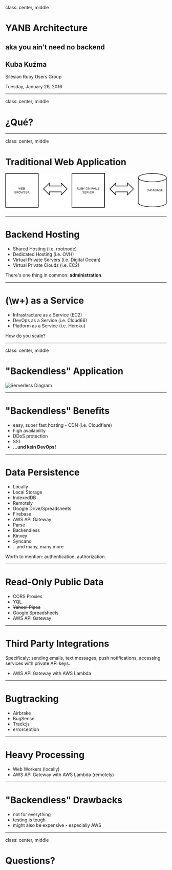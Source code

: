 class: center, middle

# YANB Architecture
## aka you ain't need no backend
## Kuba Kuźma

Silesian Ruby Users Group

Tuesday, January 26, 2016

---

class: center, middle

# ¿Qué?

---

class: center, middle

# Traditional Web Application

![RoR Diagram](/images/ror.png)

---

# Backend Hosting

* Shared Hosting (i.e. rootnode)
* Dedicated Hosting (i.e. OVH)
* Virtual Private Servers (i.e. Digital Ocean)
* Virtual Private Clouds (i.e. EC2)

There's one thing in common: **administration**.

---

# (\w+) as a Service

* Infrastracture as a Service (EC2)
* DevOps as a Service (i.e. Cloud66)
* Platform as a Service (i.e. Heroku)

How do you scale?

---

class: center, middle

# "Backendless" Application
![Serverless Diagram](/images/serverless.png)

---

# "Backendless" Benefits

* easy, super fast hosting - CDN (i.e. Cloudflare)
* high availability
* DDoS protection
* SSL
* **…und kein DevOps!**

---

# Data Persistence

* Locally
 * Local Storage
 * IndexedDB
* Remotely
 * Google Drive/Spreadsheets
 * Firebase
 * AWS API Gateway
 * Parse
 * Backendless
 * Kinvey
 * Syncano
 * …and many, many more

Worth to mention: authentication, authorization.

---

# Read-Only Public Data

* CORS Proxies
* YQL
* <s>Yahoo! Pipes</s>
* Google Spreadsheets
* AWS API Gateway

---

# Third Party Integrations

Specificaly: sending emails, text messages, push notifications,
accessing services with private API keys.

* AWS API Gateway with AWS Lambda

---

# Bugtracking

* Airbrake
* BugSense
* Track:js
* errorception

---

# Heavy Processing

* Web Workers (locally)
* AWS API Gateway with AWS Lambda (remotely)

---

# "Backendless" Drawbacks

* not for everything
* testing is tough
* might also be expensive - especially AWS

---

class: center, middle

# Questions?
